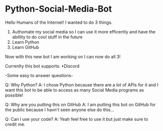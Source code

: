 # Python-Social-Media-Bot
Hello Humans of the Internet!
I wanted to do 3 things.
1. Authomate my social media so I can use it more efficently and have the abillity to do cool stuff in the future
2. Learn Python
3. Learn GitHub

Now with this new bot I am working on I can now do all 3!

Currenlty this bot supports: •Discord

-Some easy to answer questions-

Q: Why Python? 
A: I chose Python because there are a lot of APIs for it and I want this bot to be able to access as many Social Media programs as possible!

Q: Why are you putting this on GitHub
A: I am putting this bot on GitHub for the public because I havn't seen anyone else do this...

Q: Can I use your code?
A: Yeah feel free to use it but just make sure to credit me.
